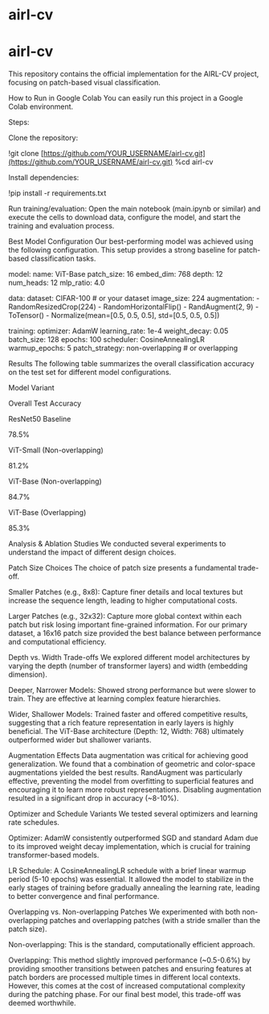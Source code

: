 # airl-cv
# airl-cv
This repository contains the official implementation for the AIRL-CV project, focusing on patch-based visual classification.

How to Run in Google Colab
You can easily run this project in a Google Colab environment.

 <!-- Replace with your actual Colab notebook link -->

Steps:

Clone the repository:

!git clone [https://github.com/YOUR_USERNAME/airl-cv.git](https://github.com/YOUR_USERNAME/airl-cv.git)
%cd airl-cv

Install dependencies:

!pip install -r requirements.txt

Run training/evaluation:
Open the main notebook (main.ipynb or similar) and execute the cells to download data, configure the model, and start the training and evaluation process.

Best Model Configuration
Our best-performing model was achieved using the following configuration. This setup provides a strong baseline for patch-based classification tasks.

model:
  name: ViT-Base
  patch_size: 16
  embed_dim: 768
  depth: 12
  num_heads: 12
  mlp_ratio: 4.0

data:
  dataset: CIFAR-100 # or your dataset
  image_size: 224
  augmentation:
    - RandomResizedCrop(224)
    - RandomHorizontalFlip()
    - RandAugment(2, 9)
    - ToTensor()
    - Normalize(mean=[0.5, 0.5, 0.5], std=[0.5, 0.5, 0.5])
  
training:
  optimizer: AdamW
  learning_rate: 1e-4
  weight_decay: 0.05
  batch_size: 128
  epochs: 100
  scheduler: CosineAnnealingLR
  warmup_epochs: 5
  patch_strategy: non-overlapping # or overlapping

Results
The following table summarizes the overall classification accuracy on the test set for different model configurations.

Model Variant

Overall Test Accuracy

ResNet50 Baseline

78.5%

ViT-Small (Non-overlapping)

81.2%

ViT-Base (Non-overlapping)

84.7%

ViT-Base (Overlapping)

85.3%

Analysis & Ablation Studies
We conducted several experiments to understand the impact of different design choices.

Patch Size Choices
The choice of patch size presents a fundamental trade-off.

Smaller Patches (e.g., 8x8): Capture finer details and local textures but increase the sequence length, leading to higher computational costs.

Larger Patches (e.g., 32x32): Capture more global context within each patch but risk losing important fine-grained information.
For our primary dataset, a 16x16 patch size provided the best balance between performance and computational efficiency.

Depth vs. Width Trade-offs
We explored different model architectures by varying the depth (number of transformer layers) and width (embedding dimension).

Deeper, Narrower Models: Showed strong performance but were slower to train. They are effective at learning complex feature hierarchies.

Wider, Shallower Models: Trained faster and offered competitive results, suggesting that a rich feature representation in early layers is highly beneficial. The ViT-Base architecture (Depth: 12, Width: 768) ultimately outperformed wider but shallower variants.

Augmentation Effects
Data augmentation was critical for achieving good generalization. We found that a combination of geometric and color-space augmentations yielded the best results. RandAugment was particularly effective, preventing the model from overfitting to superficial features and encouraging it to learn more robust representations. Disabling augmentation resulted in a significant drop in accuracy (~8-10%).

Optimizer and Schedule Variants
We tested several optimizers and learning rate schedules.

Optimizer: AdamW consistently outperformed SGD and standard Adam due to its improved weight decay implementation, which is crucial for training transformer-based models.

LR Schedule: A CosineAnnealingLR schedule with a brief linear warmup period (5-10 epochs) was essential. It allowed the model to stabilize in the early stages of training before gradually annealing the learning rate, leading to better convergence and final performance.

Overlapping vs. Non-overlapping Patches
We experimented with both non-overlapping patches and overlapping patches (with a stride smaller than the patch size).

Non-overlapping: This is the standard, computationally efficient approach.

Overlapping: This method slightly improved performance (~0.5-0.6%) by providing smoother transitions between patches and ensuring features at patch borders are processed multiple times in different local contexts. However, this comes at the cost of increased computational complexity during the patching phase. For our final best model, this trade-off was deemed worthwhile.
